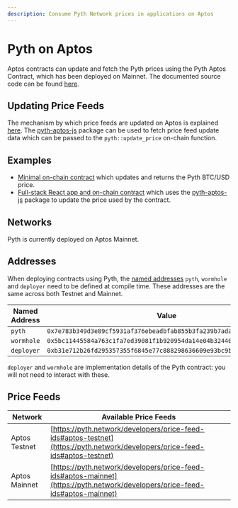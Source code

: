 ```yaml
---
description: Consume Pyth Network prices in applications on Aptos
---
```


# Pyth on Aptos

Aptos contracts can update and fetch the Pyth prices using the Pyth Aptos Contract, which has been deployed on Mainnet. The documented source code can be found [here](https://github.com/pyth-network/pyth-crosschain/blob/main/target-chains/aptos/contracts/sources/pyth.move).

## Updating Price Feeds

The mechanism by which price feeds are updated on Aptos is explained [here](./pythnet-price-feeds.md). The [pyth-aptos-js](https://github.com/pyth-network/pyth-js/tree/main/pyth-aptos-js) package can be used to fetch price feed update data which can be passed to the `pyth::update_price` on-chain function.

## Examples
- [Minimal on-chain contract](https://github.com/pyth-network/pyth-crosschain/blob/main/target-chains/aptos/examples/fetch_btc_price/sources/example.move) which updates and returns the Pyth BTC/USD price.
- [Full-stack React app and on-chain contract](https://github.com/pyth-network/pyth-crosschain/tree/main/target-chains/aptos/examples/mint_nft) which uses the [pyth-aptos-js](https://github.com/pyth-network/pyth-js/tree/main/pyth-aptos-js) package to update the price used by the contract.

## Networks 

Pyth is currently deployed on Aptos Mainnet.

## Addresses

When deploying contracts using Pyth, the [named addresses](https://diem.github.io/move/address.html#named-addresses) `pyth`, `wormhole` and `deployer` need to be defined at compile time. These addresses are the same across both Testnet and Mainnet.

| Named Address | Value                                                               |
| ------------- | --------------------------------------------------------------------|
| `pyth`        | `0x7e783b349d3e89cf5931af376ebeadbfab855b3fa239b7ada8f5a92fbea6b387`|
| `wormhole`    | `0x5bc11445584a763c1fa7ed39081f1b920954da14e04b32440cba863d03e19625`|
| `deployer`    | `0xb31e712b26fd295357355f6845e77c888298636609e93bc9b05f0f604049f434`|

`deployer` and `wormhole` are implementation details of the Pyth contract: you will not need to interact with these.

## Price Feeds

| Network | Available Price Feeds                                             |
| -------------- | -----------------------------------------------------------|
| Aptos Testnet  |[https://pyth.network/developers/price-feed-ids#aptos-testnet](https://pyth.network/developers/price-feed-ids#aptos-testnet)|
| Aptos Mainnet  |[https://pyth.network/developers/price-feed-ids#aptos-mainnet](https://pyth.network/developers/price-feed-ids#aptos-mainnet)|
